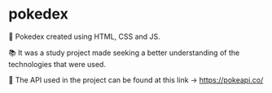 # pokedex

📌 Pokedex created using HTML, CSS and JS.

📚 It was a study project made seeking a better understanding of the technologies that were used.

📌 The API used in the project can be found at this link -> https://pokeapi.co/
